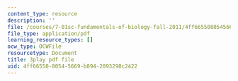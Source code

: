 ```yaml
---
content_type: resource
description: ''
file: /courses/7-01sc-fundamentals-of-biology-fall-2011/4ff6655080545669b8942093298c2422_CdAgzk5tQhs.pdf
file_type: application/pdf
learning_resource_types: []
ocw_type: OCWFile
resourcetype: Document
title: 3play pdf file
uid: 4ff66550-8054-5669-b894-2093298c2422
---
```

